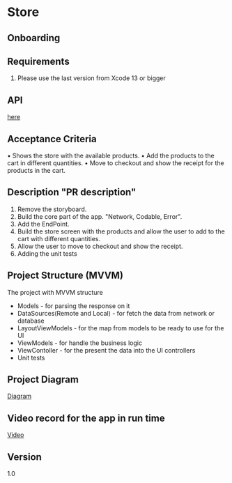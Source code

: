 # Store

## Onboarding
## Requirements
1. Please use the last version from Xcode 13 or bigger

## API
[here](https://gist.githubusercontent.com/palcalde/6c19259bd32dd6aafa327fa557859c2f/raw/ba51779474a150ee4367cda4f4ffacdcca479887)

## Acceptance Criteria
• Shows the store with the available products.
• Add the products to the cart in different quantities.
• Move to checkout and show the receipt for the products in the cart.

## Description "PR description"
1. Remove the storyboard.
2. Build the core part of the app. "Network, Codable, Error".
3. Add the EndPoint.
4. Build the store screen with the products and allow the user to add to the cart with different quantities.
5. Allow the user to move to checkout and show the receipt.
6. Adding the unit tests

## Project Structure (MVVM)
The project with MVVM structure
- Models - for parsing the response on it
- DataSources(Remote and Local) - for fetch the data from network or database
- LayoutViewModels - for the map from models to be ready to use for the UI
- ViewModels - for handle the business logic
- ViewContoller - for the present the data into the UI controllers
- Unit tests

## Project Diagram
[Diagram](https://lucid.app/lucidchart/2f79dd1b-cd4c-4f80-b303-ab64ef619f95/edit?viewport_loc=-11%2C-11%2C2048%2C1203%2C0_0&invitationId=inv_81b6f980-83f1-41b3-903a-1530b7335265#)

## Video record for the app in run time
[Video](https://www.mediafire.com/file/fuf4x2j4k1bzx87/Simulator+Screen+Recording+-+Clone+1+of+iPhone+14+Pro+-+2023-02-08+at+11.18.01.mp4/file)

## Version
1.0
